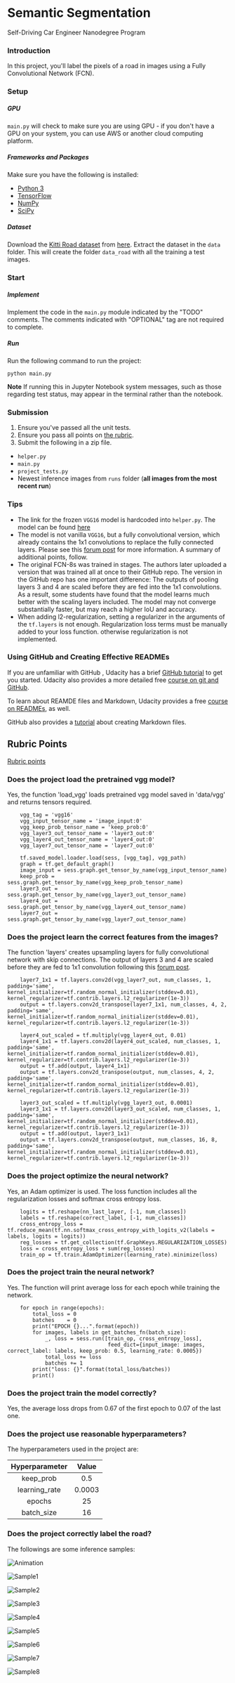 # Semantic Segmentation
Self-Driving Car Engineer Nanodegree Program

[//]: # (Image References)

[sample1]: ./output/sample1.png "Sample1"
[sample2]: ./output/sample2.png "Sample2"
[sample3]: ./output/sample3.png "Sample3"
[sample4]: ./output/sample4.png "Sample4"
[sample5]: ./output/sample5.png "Sample5"
[sample6]: ./output/sample6.png "Sample6"
[sample7]: ./output/sample7.png "Sample7"
[sample8]: ./output/sample8.png "Sample8"
[output_animation]: ./output/output.gif "Output Animation"

### Introduction
In this project, you'll label the pixels of a road in images using a Fully Convolutional Network (FCN).

### Setup
##### GPU
`main.py` will check to make sure you are using GPU - if you don't have a GPU on your system, you can use AWS or another cloud computing platform.
##### Frameworks and Packages
Make sure you have the following is installed:
 - [Python 3](https://www.python.org/)
 - [TensorFlow](https://www.tensorflow.org/)
 - [NumPy](http://www.numpy.org/)
 - [SciPy](https://www.scipy.org/)
##### Dataset
Download the [Kitti Road dataset](http://www.cvlibs.net/datasets/kitti/eval_road.php) from [here](http://www.cvlibs.net/download.php?file=data_road.zip).  Extract the dataset in the `data` folder.  This will create the folder `data_road` with all the training a test images.

### Start
##### Implement
Implement the code in the `main.py` module indicated by the "TODO" comments.
The comments indicated with "OPTIONAL" tag are not required to complete.
##### Run
Run the following command to run the project:
```
python main.py
```
**Note** If running this in Jupyter Notebook system messages, such as those regarding test status, may appear in the terminal rather than the notebook.

### Submission
1. Ensure you've passed all the unit tests.
2. Ensure you pass all points on [the rubric](https://review.udacity.com/#!/rubrics/989/view).
3. Submit the following in a zip file.
 - `helper.py`
 - `main.py`
 - `project_tests.py`
 - Newest inference images from `runs` folder  (**all images from the most recent run**)
 
 ### Tips
- The link for the frozen `VGG16` model is hardcoded into `helper.py`.  The model can be found [here](https://s3-us-west-1.amazonaws.com/udacity-selfdrivingcar/vgg.zip)
- The model is not vanilla `VGG16`, but a fully convolutional version, which already contains the 1x1 convolutions to replace the fully connected layers. Please see this [forum post](https://discussions.udacity.com/t/here-is-some-advice-and-clarifications-about-the-semantic-segmentation-project/403100/8?u=subodh.malgonde) for more information.  A summary of additional points, follow. 
- The original FCN-8s was trained in stages. The authors later uploaded a version that was trained all at once to their GitHub repo.  The version in the GitHub repo has one important difference: The outputs of pooling layers 3 and 4 are scaled before they are fed into the 1x1 convolutions.  As a result, some students have found that the model learns much better with the scaling layers included. The model may not converge substantially faster, but may reach a higher IoU and accuracy. 
- When adding l2-regularization, setting a regularizer in the arguments of the `tf.layers` is not enough. Regularization loss terms must be manually added to your loss function. otherwise regularization is not implemented.
 
### Using GitHub and Creating Effective READMEs
If you are unfamiliar with GitHub , Udacity has a brief [GitHub tutorial](http://blog.udacity.com/2015/06/a-beginners-git-github-tutorial.html) to get you started. Udacity also provides a more detailed free [course on git and GitHub](https://www.udacity.com/course/how-to-use-git-and-github--ud775).

To learn about REAMDE files and Markdown, Udacity provides a free [course on READMEs](https://www.udacity.com/courses/ud777), as well. 

GitHub also provides a [tutorial](https://guides.github.com/features/mastering-markdown/) about creating Markdown files.

## Rubric Points

[Rubric points](https://review.udacity.com/#!/rubrics/989/view)

### Does the project load the pretrained vgg model?

Yes, the function 'load_vgg' loads pretrained vgg model saved in 'data/vgg' and returns tensors required.

```
    vgg_tag = 'vgg16'
    vgg_input_tensor_name = 'image_input:0'
    vgg_keep_prob_tensor_name = 'keep_prob:0'
    vgg_layer3_out_tensor_name = 'layer3_out:0'
    vgg_layer4_out_tensor_name = 'layer4_out:0'
    vgg_layer7_out_tensor_name = 'layer7_out:0'

    tf.saved_model.loader.load(sess, [vgg_tag], vgg_path)
    graph = tf.get_default_graph()
    image_input = sess.graph.get_tensor_by_name(vgg_input_tensor_name)
    keep_prob = sess.graph.get_tensor_by_name(vgg_keep_prob_tensor_name)
    layer3_out = sess.graph.get_tensor_by_name(vgg_layer3_out_tensor_name)
    layer4_out = sess.graph.get_tensor_by_name(vgg_layer4_out_tensor_name)
    layer7_out = sess.graph.get_tensor_by_name(vgg_layer7_out_tensor_name)

```

### Does the project learn the correct features from the images?

The function 'layers' creates upsampling layers for fully convolutional network with skip connections. The output of layers 3 and 4 are scaled before they are fed to 1x1 convolution following this [forum post](https://discussions.udacity.com/t/here-is-some-advice-and-clarifications-about-the-semantic-segmentation-project/403100).

```
    layer7_1x1 = tf.layers.conv2d(vgg_layer7_out, num_classes, 1, padding='same', kernel_initializer=tf.random_normal_initializer(stddev=0.01), kernel_regularizer=tf.contrib.layers.l2_regularizer(1e-3))
    output = tf.layers.conv2d_transpose(layer7_1x1, num_classes, 4, 2, padding='same', kernel_initializer=tf.random_normal_initializer(stddev=0.01), kernel_regularizer=tf.contrib.layers.l2_regularizer(1e-3))

    layer4_out_scaled = tf.multiply(vgg_layer4_out, 0.01)
    layer4_1x1 = tf.layers.conv2d(layer4_out_scaled, num_classes, 1, padding='same', kernel_initializer=tf.random_normal_initializer(stddev=0.01), kernel_regularizer=tf.contrib.layers.l2_regularizer(1e-3))
    output = tf.add(output, layer4_1x1)
    output = tf.layers.conv2d_transpose(output, num_classes, 4, 2, padding='same', kernel_initializer=tf.random_normal_initializer(stddev=0.01), kernel_regularizer=tf.contrib.layers.l2_regularizer(1e-3))

    layer3_out_scaled = tf.multiply(vgg_layer3_out, 0.0001)
    layer3_1x1 = tf.layers.conv2d(layer3_out_scaled, num_classes, 1, padding='same', kernel_initializer=tf.random_normal_initializer(stddev=0.01), kernel_regularizer=tf.contrib.layers.l2_regularizer(1e-3))
    output = tf.add(output, layer3_1x1)
    output = tf.layers.conv2d_transpose(output, num_classes, 16, 8, padding='same', kernel_initializer=tf.random_normal_initializer(stddev=0.01), kernel_regularizer=tf.contrib.layers.l2_regularizer(1e-3))

```

### Does the project optimize the neural network?

Yes, an Adam optimizer is used.
The loss function includes all the regularization losses and softmax cross entropy loss.

```
    logits = tf.reshape(nn_last_layer, [-1, num_classes])
    labels = tf.reshape(correct_label, [-1, num_classes])
    cross_entropy_loss = tf.reduce_mean(tf.nn.softmax_cross_entropy_with_logits_v2(labels = labels, logits = logits))
    reg_losses = tf.get_collection(tf.GraphKeys.REGULARIZATION_LOSSES)
    loss = cross_entropy_loss + sum(reg_losses)
    train_op = tf.train.AdamOptimizer(learning_rate).minimize(loss)

```

### Does the project train the neural network?

Yes. The function will print average loss for each epoch while training the network.

```
    for epoch in range(epochs):
        total_loss = 0
        batches    = 0
        print("EPOCH {}...".format(epoch))
        for images, labels in get_batches_fn(batch_size):
            _, loss = sess.run([train_op, cross_entropy_loss], 
            				    feed_dict={input_image: images, correct_label: labels, keep_prob: 0.5, learning_rate: 0.0005})
            total_loss += loss
            batches += 1
        print("loss: {}".format(total_loss/batches))
        print()

```

### Does the project train the model correctly?
Yes, the average loss drops from 0.67 of the first epoch to 0.07 of the last one.

### Does the project use reasonable hyperparameters?

The hyperparameters used in the project are:

| Hyperparameter        |     Value             |
|:---------------------:|:---------------------:|
| keep_prob             | 0.5                   |
| learning_rate         | 0.0003                |
| epochs                | 25                    |
| batch_size            | 16                    |

### Does the project correctly label the road?

The followings are some inference samples:

![Animation][output_animation]

![Sample1][sample1]

![Sample2][sample2]

![Sample3][sample3]

![Sample4][sample4]

![Sample5][sample5]

![Sample6][sample6]

![Sample7][sample7]

![Sample8][sample8]



